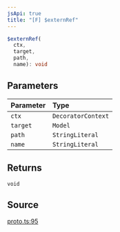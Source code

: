 ```yaml
---
jsApi: true
title: "[F] $externRef"
---
```


```ts
$externRef(
  ctx,
  target,
  path,
  name): void
```

## Parameters

| Parameter | Type               |
| :-------- | :----------------- |
| `ctx`     | `DecoratorContext` |
| `target`  | `Model`            |
| `path`    | `StringLiteral`    |
| `name`    | `StringLiteral`    |

## Returns

`void`

## Source

[proto.ts:95](https://github.com/markcowl/cadl/blob/3db15286/packages/protobuf/src/proto.ts#L95)
